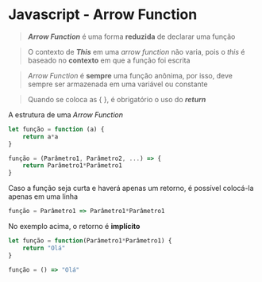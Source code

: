 #	Javascript - Arrow Function

> ***Arrow Function*** é uma forma **reduzida** de declarar uma função

> O contexto de ***This*** em uma *arrow function* não varia, pois o *this* é baseado no **contexto** em que a função foi escrita

> *Arrow Function* é **sempre** uma função anônima, por isso, deve sempre ser armazenada em uma variável ou constante

> Quando se coloca as { }, é obrigatório o uso do ***return***



A estrutura de uma *Arrow Function*

```javascript
let função = function (a) {
    return a*a
} 

função = (Parâmetro1, Parâmetro2, ...) => {
    return Parâmetro1*Parâmetro1
}
```

Caso a função seja curta e haverá apenas um retorno, é possível colocá-la apenas em uma linha

```javascript
função = Parâmetro1 => Parâmetro1*Parâmetro1
```

No exemplo acima, o retorno é **implícito**

```javascript
let função = function(Parâmetro1*Parâmetro1) {
    return "Olá"
}

função = () => "Olá"
```

